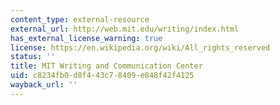 ```yaml
---
content_type: external-resource
external_url: http://web.mit.edu/writing/index.html
has_external_license_warning: true
license: https://en.wikipedia.org/wiki/All_rights_reserved
status: ''
title: MIT Writing and Communication Center
uid: c8234fb0-d8f4-43c7-8409-e848f42f4125
wayback_url: ''
---
```

